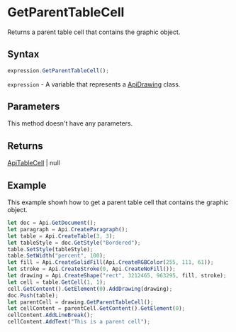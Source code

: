 # GetParentTableCell

Returns a parent table cell that contains the graphic object.

## Syntax

```javascript
expression.GetParentTableCell();
```

`expression` - A variable that represents a [ApiDrawing](../ApiDrawing.md) class.

## Parameters

This method doesn't have any parameters.

## Returns

[ApiTableCell](../../ApiTableCell/ApiTableCell.md) \| null

## Example

This example showh how to get a parent table cell that contains the graphic object.

```javascript editor-docx
let doc = Api.GetDocument();
let paragraph = Api.CreateParagraph();
let table = Api.CreateTable(3, 3);
let tableStyle = doc.GetStyle("Bordered");
table.SetStyle(tableStyle);
table.SetWidth("percent", 100);
let fill = Api.CreateSolidFill(Api.CreateRGBColor(255, 111, 61));
let stroke = Api.CreateStroke(0, Api.CreateNoFill());
let drawing = Api.CreateShape("rect", 3212465, 963295, fill, stroke);
let cell = table.GetCell(1, 1);
cell.GetContent().GetElement(0).AddDrawing(drawing);
doc.Push(table);
let parentCell = drawing.GetParentTableCell();
let cellContent = parentCell.GetContent().GetElement(0);
cellContent.AddLineBreak();
cellContent.AddText("This is a parent cell");
```
